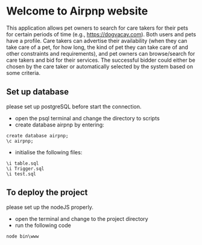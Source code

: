 # Welcome to Airpnp website

This application allows pet owners to search for care takers for their pets forcertain periods of time (e.g., https://dogvacay.com). Both users and pets have a profile. Care takerscan advertise their availability (when they can take care of a pet, for how long, the kind of petthey can take care of and other constraints and requirements), and pet owners can browse/searchfor care takers and bid for their services. The successful bidder could either be chosen by the caretaker or automatically selected by the system based on some criteria.


## Set up database
please set up postgreSQL before start the connection.

* open the psql terminal and change the directory to scripts
* create database airpnp by entering:
 
```
create database airpnp;
\c airpnp;
```
* initialise the following files:

```
\i table.sql
\i Trigger.sql
\i test.sql
```
## To deploy the project
please set up the nodeJS properly.

* open the terminal and change to the project directory
* run the following code

```
node bin\www

```

